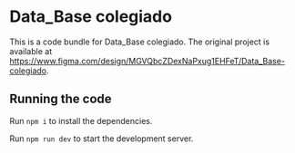 
  # Data_Base colegiado

  This is a code bundle for Data_Base colegiado. The original project is available at https://www.figma.com/design/MGVQbcZDexNaPxug1EHFeT/Data_Base-colegiado.

  ## Running the code

  Run `npm i` to install the dependencies.

  Run `npm run dev` to start the development server.
  